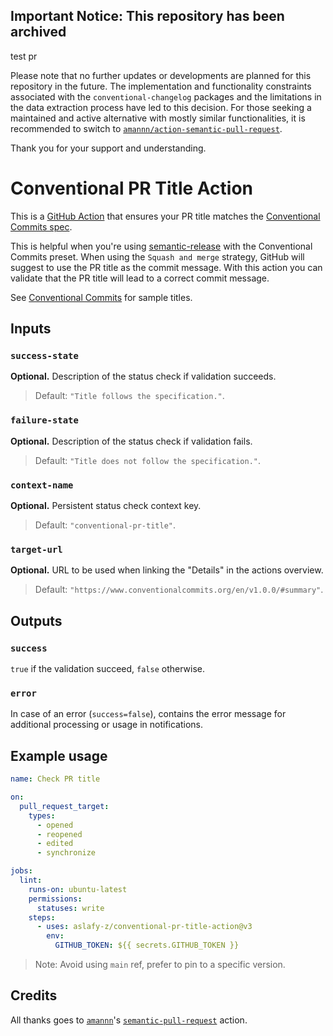 ## Important Notice: This repository has been archived

test pr

Please note that no further updates or developments are planned for this repository in the future. The implementation and functionality constraints associated with the `conventional-changelog` packages and the limitations in the data extraction process have led to this decision. For those seeking a maintained and active alternative with mostly similar functionalities, it is recommended to switch to [`amannn/action-semantic-pull-request`](https://github.com/amannn/action-semantic-pull-request).

Thank you for your support and understanding.

# Conventional PR Title Action

This is a [GitHub Action](https://github.com/features/actions) that ensures your PR title matches the [Conventional Commits spec](https://www.conventionalcommits.org/).

This is helpful when you're using [semantic-release](https://github.com/semantic-release/semantic-release) with the Conventional Commits preset. When using the `Squash and merge` strategy, GitHub will suggest to use the PR title as the commit message. With this action you can validate that the PR title will lead to a correct commit message.

See [Conventional Commits](https://www.conventionalcommits.org/) for sample titles.

## Inputs

### `success-state`

**Optional.** Description of the status check if validation succeeds.

> Default: `"Title follows the specification."`.

### `failure-state`

**Optional.** Description of the status check if validation fails.

> Default: `"Title does not follow the specification."`.

### `context-name`

**Optional.** Persistent status check context key.

> Default: `"conventional-pr-title"`.

### `target-url`

**Optional.** URL to be used when linking the "Details" in the actions overview.

> Default: `"https://www.conventionalcommits.org/en/v1.0.0/#summary"`.

## Outputs

### `success`

`true` if the validation succeed, `false` otherwise.

### `error`

In case of an error (`success=false`), contains the error message for additional processing or usage in notifications.

## Example usage

```yaml
name: Check PR title

on:
  pull_request_target:
    types:
      - opened
      - reopened
      - edited
      - synchronize

jobs:
  lint:
    runs-on: ubuntu-latest
    permissions:
      statuses: write
    steps:
      - uses: aslafy-z/conventional-pr-title-action@v3
        env:
          GITHUB_TOKEN: ${{ secrets.GITHUB_TOKEN }}
```

> Note: Avoid using `main` ref, prefer to pin to a specific version.

## Credits

All thanks goes to [`amannn`](https://github.com/amannn)'s [`semantic-pull-request`](https://github.com/amannn/action-semantic-pull-request) action.
